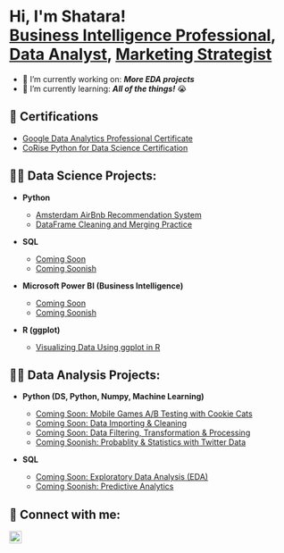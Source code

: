 <h1>Hi, I'm Shatara! <br/><a href="https://www.linkedin.com/in/sgeter">Business Intelligence Professional</a>, <a href="https://github.com/heyshatara">Data Analyst</a>, <a href="https://www.linkedin.com/in/sgeter">Marketing Strategist</a></h1>

- 🔭 I’m currently working on: <b><i>More EDA projects</b></i>
- 🌱 I’m currently learning: <b><i>All of the things!</b></i> 😭

<h2>📜 Certifications</h2>

- [Google Data Analytics Professional Certificate](https://www.credly.com/badges/837babb1-e05f-4ac2-8b10-2a97b1411a96)
- [CoRise Python for Data Science Certification](https://www.credential.net/d9e36d81-facb-43c5-a083-8e311d74bb7b#gs.xwxzw4)

<h2>👨‍💻 Data Science Projects:</h2>

- <b>Python</b>
  - [Amsterdam AirBnb Recommendation System](https://github.com/heyshatara/numpy-airbnb)
  - [DataFrame Cleaning and Merging Practice](https://github.com/heyshatara/numpy-airbnb)
  
- <b>SQL</b>
  - [Coming Soon](https://github.com/heyshatara/numpy-airbnb)
  - [Coming Soonish](https://github.com/heyshatara/numpy-airbnb)
 
- <b>Microsoft Power BI (Business Intelligence)</b>
  - [Coming Soon](https://github.com/heyshatara/numpy-airbnb)
  - [Coming Soonish](https://github.com/heyshatara/numpy-airbnb)
  
- <b>R (ggplot)</b>
  - [Visualizing Data Using ggplot in R](https://github.com/heyshatara/numpy-airbnb)

<h2>👨‍💻 Data Analysis Projects:</h2>

- <b>Python (DS, Python, Numpy, Machine Learning)</b>
  - [Coming Soon: Mobile Games A/B Testing with Cookie Cats](https://github.com/heyshatara/numpy-airbnb)
  - [Coming Soon: Data Importing & Cleaning](https://github.com/heyshatara/numpy-airbnb)
  - [Coming Soon: Data Filtering, Transformation & Processing](https://github.com/heyshatara/numpy-airbnb) 
  - [Coming Soonish: Probablity & Statistics with Twitter Data](https://github.com/heyshatara/numpy-airbnb)

- <b>SQL</b>
  - [Coming Soon: Exploratory Data Analysis (EDA)](https://github.com/heyshatara/numpy-airbnb)
  - [Coming Soonish: Predictive Analytics](https://github.com/heyshatara/numpy-airbnb)

<h2> 🤳 Connect with me:</h2>

[<img align="left" alt="LinkedInIcon | LinkedIn" width="22px" src="https://cdn.jsdelivr.net/npm/simple-icons@v3/icons/linkedin.svg" />][linkedin]

[linkedin]: https://linkedin.com/in/sgeter

<!--
**heyshatara/heyshatara** is a ✨ _special_ ✨ repository because its `README.md` (this file) appears on your GitHub profile.
-->
